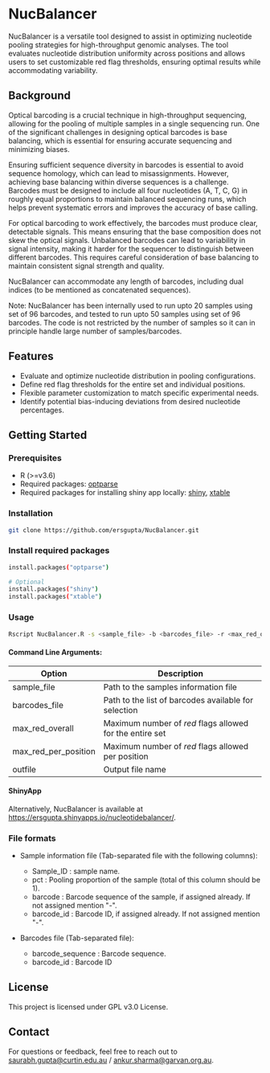 # NucBalancer

NucBalancer is a versatile tool designed to assist in optimizing nucleotide pooling strategies for high-throughput genomic analyses. The tool evaluates nucleotide distribution uniformity across positions and allows users to set customizable red flag thresholds, ensuring optimal results while accommodating variability.

## Background
Optical barcoding is a crucial technique in high-throughput sequencing, allowing for the pooling of multiple samples in a single sequencing run. One of the significant challenges in designing optical barcodes is base balancing, which is essential for ensuring accurate sequencing and minimizing biases.

Ensuring sufficient sequence diversity in barcodes is essential to avoid sequence homology, which can lead to misassignments. However, achieving base balancing within diverse sequences is a challenge. Barcodes must be designed to include all four nucleotides (A, T, C, G) in roughly equal proportions to maintain balanced sequencing runs, which helps prevent systematic errors and improves the accuracy of base calling.

For optical barcoding to work effectively, the barcodes must produce clear, detectable signals. This means ensuring that the base composition does not skew the optical signals. Unbalanced barcodes can lead to variability in signal intensity, making it harder for the sequencer to distinguish between different barcodes. This requires careful consideration of base balancing to maintain consistent signal strength and quality.

NucBalancer can accommodate any length of barcodes, including dual indices (to be mentioned as concatenated sequences).

Note: NucBalancer has been internally used to run upto 20 samples using set of 96 barcodes, and tested to run upto 50 samples using set of 96 barcodes. The code is not restricted by the number of samples so it can in principle handle large number of samples/barcodes.

## Features

- Evaluate and optimize nucleotide distribution in pooling configurations.
- Define red flag thresholds for the entire set and individual positions.
- Flexible parameter customization to match specific experimental needs.
- Identify potential bias-inducing deviations from desired nucleotide percentages.

## Getting Started

### Prerequisites

- R (>=v3.6)
- Required packages: [optparse](https://cran.r-project.org/web/packages/optparse/index.html)
- Required packages for installing shiny app locally: [shiny](https://cran.r-project.org/web/packages/shiny/index.html), [xtable](https://cran.r-project.org/web/packages/xtable/index.html)

### Installation
   ```bash
   git clone https://github.com/ersgupta/NucBalancer.git
   ```
### Install required packages
   ```bash
   install.packages("optparse")

   # Optional
   install.packages("shiny")
   install.packages("xtable")
   ```
### Usage
   ```bash
   Rscript NucBalancer.R -s <sample_file> -b <barcodes_file> -r <max_red_overall> -p <max_red_per_position> -o <outfile>
   ```
#### Command Line Arguments:
| Option | Description|
| ---|---|
| sample_file | Path to the samples information file|
| barcodes_file| Path to the list of barcodes available for selection|
| max_red_overall| Maximum number of *red* flags allowed for the entire set|
| max_red_per_position | Maximum number of *red* flags allowed per position|
| outfile | Output file name|

#### ShinyApp
Alternatively, NucBalancer is available at https://ersgupta.shinyapps.io/nucleotidebalancer/.

### File formats
* Sample information file (Tab-separated file with the following columns):
  - Sample_ID : sample name.
  - pct : Pooling proportion of the sample (total of this column should be 1).
  - barcode : Barcode sequence of the sample, if assigned already. If not assigned mention "-".
  - barcode_id : Barcode ID, if assigned already. If not assigned mention "-".
 
* Barcodes file (Tab-separated file):
  - barcode_sequence : Barcode sequence.
  - barcode_id : Barcode ID

## License
This project is licensed under GPL v3.0 License.

## Contact
For questions or feedback, feel free to reach out to saurabh.gupta@curtin.edu.au / ankur.sharma@garvan.org.au.
